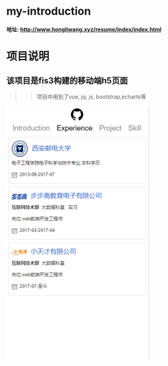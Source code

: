 # my-introduction
#### 地址:  http://www.hongliwang.xyz/resume/index/index.html
项目说明
====
该项目是fis3构建的移动端h5页面
----
>> 项目中用到了vue, jq, js, bootstrap,echarts等 

![Image text](https://github.com/whl01135020/my-introduction/blob/master/img/jt.png)
